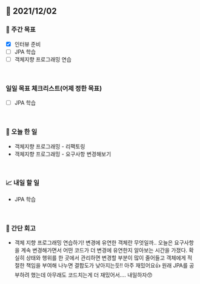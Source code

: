 ## 📅 2021/12/02


### 👏 주간 목표

- [x] 인터뷰 준비
- [ ] JPA 학습 
- [ ] 객체지향 프로그래밍 연습

<br/>

### 일일 목표 체크리스트(어제 정한 목표)

- [ ] JPA 학습

<br/>

### 💯 오늘 한 일

- 객체지향 프로그래밍 - 리팩토링
- 객체지향 프로그래밍 - 요구사항 변경해보기

<br/>

### 📈 내일 할 일

- JPA 학습

<br/>

### 🤔 간단 회고

- 객체 지향 프로그래밍 연습하기! 변경에 유연한 객체란 무엇일까..
오늘은 요구사항을 계속 변경해가면서 어떤 코드가 더 변경에 유연한지 알아보는 시간을 가졌다.
확실히 상태와 행위를 한 곳에서 관리하면 변경할 부분이 많이 줄어들고
객체에게 적절한 책임을 부여해 나누면 결합도가 낮아지는듯!! 
아주 재밌어요👍
  원래 JPA를 공부하려 했는데 아무래도 코드치는게 더 재밌어서.... 내일하자😙



